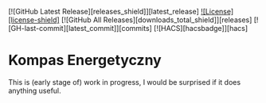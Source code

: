 [![GitHub Latest Release][releases_shield]][latest_release] [![License][license-shield]](LICENSE) [![GitHub All Releases][downloads_total_shield]][releases] [![GH-last-commit][latest_commit]][commits] [![HACS][hacsbadge]][hacs]


# Kompas Energetyczny

This is (early stage of) work in progress, I would be surprised if it does anything useful.

